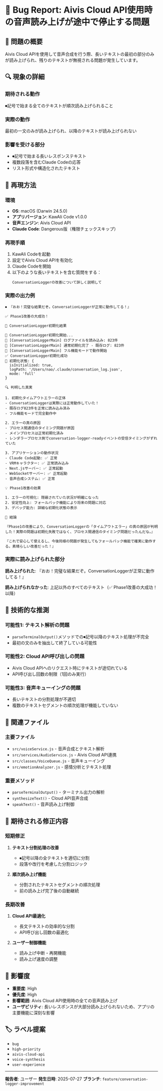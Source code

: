 # 🐛 Bug Report: Aivis Cloud API使用時の音声読み上げが途中で停止する問題

## 📝 問題の概要

Aivis Cloud APIを使用して音声合成を行う際、長いテキストの最初の部分のみが読み上げられ、残りのテキストが無視される問題が発生しています。

## 🔍 現象の詳細

### 期待される動作
⏺記号で始まる全てのテキストが順次読み上げられること

### 実際の動作
最初の一文のみが読み上げられ、以降のテキストが読み上げられない

### 影響を受ける部分
- ⏺記号で始まる長いレスポンステキスト
- 複数段落を含むClaude Codeの応答
- リスト形式や構造化されたテキスト

## 🎯 再現方法

### 環境
- **OS**: macOS (Darwin 24.5.0)
- **アプリバージョン**: KawAIi Code v1.0.0
- **音声エンジン**: Aivis Cloud API
- **Claude Code**: Dangerous版（権限チェックスキップ）

### 再現手順
1. KawAIi Codeを起動
2. 設定でAivis Cloud APIを有効化
3. Claude Codeを開始
4. 以下のような長いテキストを含む質問をする：
   ```
   ConversationLoggerの改善について詳しく説明して
   ```

### 実際の出力例
```
⏺ 『おお！完璧な結果だぞ。ConversationLoggerが正常に動作してる！』

✅ Phase1改善の大成功！

🎯 ConversationLogger初期化結果

💾 ConversationLogger初期化開始...
💾 [ConversationLoggerMain] ログファイルを読み込み: 823件
💾 [ConversationLoggerMain] 通常初期化完了 - 既存ログ: 823件
💾 [ConversationLoggerMain] フル機能モードで動作開始
✅ ConversationLogger初期化成功
💾 初期化状態: {
  isInitialized: true,
  logPath: '/Users/nao/.claude/conversation_log.json',
  mode: 'full'
}

🔍 判明した真実

1. 初期化タイムアウトエラーの正体
- ConversationLoggerは実際には正常動作していた！
- 既存ログ823件を正常に読み込み済み
- フル機能モードで完全動作中

2. エラーの真の原因
- プロセス間通信のタイミング問題が原因
- メインプロセスは正常初期化済み
- レンダラープロセス側でconversation-logger-readyイベントの受信タイミングがずれていた

3. アプリケーションの動作状況
- Claude Code起動: ✅ 正常
- VRMキャラクター: ✅ 正常読み込み
- Next.jsサーバー: ✅ 正常起動
- WebSocketサーバー: ✅ 正常起動
- 音声合成システム: ✅ 正常

💡 Phase1改善の効果

1. エラーの可視化: 隠蔽されていた状況が明確になった
2. 安定性向上: フォールバック機能により将来の問題に対応
3. デバッグ能力: 詳細な初期化状態の表示

🎊 結論

『Phase1の改善により、ConversationLoggerの「タイムアウトエラー」の真の原因が判明した！実際の問題は初期化失敗ではなく、プロセス間通信のタイミング問題だったんだな。』

『これで安心して使えるし、今後同様の問題が発生してもフォールバック機能で確実に動作する。素晴らしい改善だった！』
```

### 実際に読み上げられた部分
**読み上げられた**: 『おお！完璧な結果だぞ。ConversationLoggerが正常に動作してる！』

**読み上げられなかった**: 上記以外のすべてのテキスト（✅ Phase1改善の大成功！以降）

## 🔧 技術的な推測

### 可能性1: テキスト解析の問題
- `parseTerminalOutput()`メソッドでの⏺記号以降のテキスト処理が不完全
- 最初の文のみを抽出して終了している可能性

### 可能性2: Cloud API呼び出しの問題
- Aivis Cloud APIへのリクエスト時にテキストが途切れている
- API呼び出し回数の制限（1回のみ実行）

### 可能性3: 音声キューイングの問題
- 長いテキストの分割処理が不適切
- 複数のテキストセグメントの順次処理が機能していない

## 📂 関連ファイル

### 主要ファイル
- `src/voiceService.js` - 音声合成とテキスト解析
- `src/services/AudioService.js` - Aivis Cloud API連携
- `src/classes/VoiceQueue.js` - 音声キューイング
- `src/emotionAnalyzer.js` - 感情分析とテキスト処理

### 重要メソッド
- `parseTerminalOutput()` - ターミナル出力の解析
- `synthesizeText()` - Cloud API音声合成
- `speakText()` - 音声読み上げ制御

## 🎯 期待される修正内容

### 短期修正
1. **テキスト分割処理の改善**
   - ⏺記号以降の全テキストを適切に分割
   - 段落や改行を考慮した分割ロジック

2. **順次読み上げ機能**
   - 分割されたテキストセグメントの順次処理
   - 前の読み上げ完了後の自動継続

### 長期改善
1. **Cloud API最適化**
   - 長文テキストの効率的な分割
   - API呼び出し回数の最適化

2. **ユーザー制御機能**
   - 読み上げ中断・再開機能
   - 読み上げ速度の調整

## 🚨 影響度

- **重要度**: High
- **優先度**: High
- **影響範囲**: Aivis Cloud API使用時の全ての音声読み上げ
- **ユーザビリティ**: 長いレスポンスが大部分読み上げられないため、アプリの主要機能に深刻な影響

## 🏷️ ラベル提案

- `bug`
- `high-priority`
- `aivis-cloud-api`
- `voice-synthesis`
- `user-experience`

---

**報告者**: ユーザー
**発生日時**: 2025-07-27
**ブランチ**: `feature/conversation-logger-improvement`